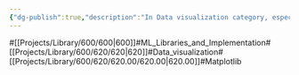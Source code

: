 ```yaml
---
{"dg-publish":true,"description":"In Data visualization category, especially cover Matplolib library. Matplolib allows for easy visualization in Python without the need for expensive licensing technology from specific companies. Most visualization solutions are based on this matplotlib.","permalink":"/projects/library/600/620/620-00/620-00/","dgPassFrontmatter":true,"noteIcon":"0","created":"2024-01-24T15:24:09.130+09:00","updated":"2024-06-20T03:13:07.729+09:00"}
---
```


#[[Projects/Library/600/600\|600]]#ML_Libraries_and_Implementation#[[Projects/Library/600/620/620\|620]]#Data_visualization#[[Projects/Library/600/620/620.00/620.00\|620.00]]#Matplotlib


